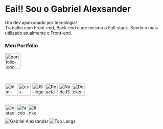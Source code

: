# Eai!! Sou o Gabriel Alexsander


Um dev apaixonado por tecnologia!<br>
Trabalho com Front-end, Back-end e até mesmo o Full-stack. Sendo o mais utilizado atualmente o Front-end.

### Meu Portfólio

<a href="https://gabrielabreu.vercel.app"> 
<img align="left" width="50px" src="https://cdn-icons-png.flaticon.com/128/8644/8644474.png" alt="portfolio-logo"/> 
</a>
<br>
<br>
<br>
<br>

##



<div>       
<img alt="html-logo" width="40px" align="center" src="https://cdn.jsdelivr.net/gh/devicons/devicon/icons/html5/html5-original.svg">
<img alt="css-logo" width="40px" align="center" src="https://cdn.jsdelivr.net/gh/devicons/devicon/icons/css3/css3-original.svg">
<img alt="JS-logo" width="40px"  align="center" src="https://cdn.jsdelivr.net/gh/devicons/devicon/icons/javascript/javascript-plain.svg">
<img alt="ReactJS-logo" width="40px"  align="center" src="https://cdn.jsdelivr.net/gh/devicons/devicon/icons/react/react-original.svg">
<img alt="NodeJS-logo" width="40px"  align="center" src="https://cdn.jsdelivr.net/gh/devicons/devicon/icons/nodejs/nodejs-original.svg">
<img alt="Docker-logo" width="40px" align="center" src="https://cdn.jsdelivr.net/gh/devicons/devicon/icons/docker/docker-original.svg">
</div>

##


<div>
<a href="https://www.instagram.com/bielx_dfend/" target="_blank"> 
<img align="left" height="35px" src="https://img.shields.io/badge/Instagram-E4405F?style=for-the-badge&logo=instagram&logoColor=white" target="_blank" alt="instagram-logo"/>
</a>

<a href="https://www.facebook.com/profile.php?id=100007771186703" target="_blank"> 
<img align="left" height="35px" src="https://img.shields.io/badge/Facebook-1877F2?style=for-the-badge&logo=facebook&logoColor=white" target="_blank" alt="facebook-logo"/>
</a>

<a href="https://www.linkedin.com/in/gabriel-alexsander-faria-abreu-b461b1250/" target="_blank"> 
<img align="left" height="35px" src="https://img.shields.io/badge/LinkedIn-0077B5?style=for-the-badge&logo=linkedin&logoColor=white" target="_blank" alt="linkedin-logo"/> 
</a>
</div>
<br>

##
![Gabriel Alexsander](https://github-readme-stats.vercel.app/api?username=gabrielalexsander18&show_icons=true&theme=dark)  ![Top Langs](https://github-readme-stats.vercel.app/api/top-langs/?username=gabrielalexsander18&layout=compact&theme=dark)
